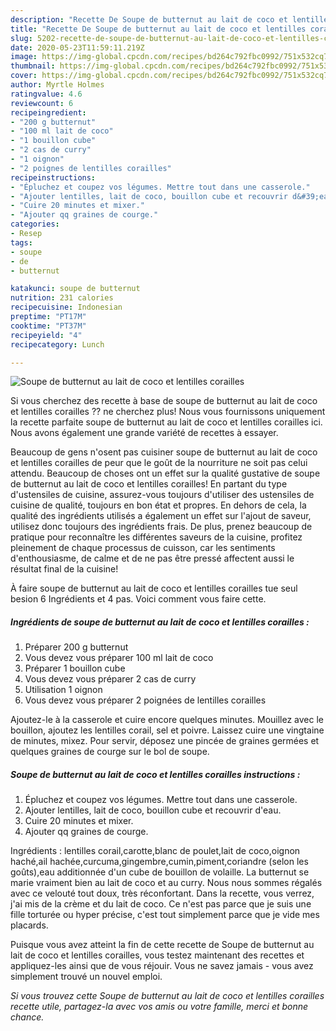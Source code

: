 ```yaml
---
description: "Recette De Soupe de butternut au lait de coco et lentilles corailles"
title: "Recette De Soupe de butternut au lait de coco et lentilles corailles"
slug: 5202-recette-de-soupe-de-butternut-au-lait-de-coco-et-lentilles-corailles
date: 2020-05-23T11:59:11.219Z
image: https://img-global.cpcdn.com/recipes/bd264c792fbc0992/751x532cq70/soupe-de-butternut-au-lait-de-coco-et-lentilles-corailles-photo-principale-de-la-recette.jpg
thumbnail: https://img-global.cpcdn.com/recipes/bd264c792fbc0992/751x532cq70/soupe-de-butternut-au-lait-de-coco-et-lentilles-corailles-photo-principale-de-la-recette.jpg
cover: https://img-global.cpcdn.com/recipes/bd264c792fbc0992/751x532cq70/soupe-de-butternut-au-lait-de-coco-et-lentilles-corailles-photo-principale-de-la-recette.jpg
author: Myrtle Holmes
ratingvalue: 4.6
reviewcount: 6
recipeingredient:
- "200 g butternut"
- "100 ml lait de coco"
- "1 bouillon cube"
- "2 cas de curry"
- "1 oignon"
- "2 poignes de lentilles corailles"
recipeinstructions:
- "Épluchez et coupez vos légumes. Mettre tout dans une casserole."
- "Ajouter lentilles, lait de coco, bouillon cube et recouvrir d&#39;eau."
- "Cuire 20 minutes et mixer."
- "Ajouter qq graines de courge."
categories:
- Resep
tags:
- soupe
- de
- butternut

katakunci: soupe de butternut 
nutrition: 231 calories
recipecuisine: Indonesian
preptime: "PT17M"
cooktime: "PT37M"
recipeyield: "4"
recipecategory: Lunch

---
```



![Soupe de butternut au lait de coco et lentilles corailles](https://img-global.cpcdn.com/recipes/bd264c792fbc0992/751x532cq70/soupe-de-butternut-au-lait-de-coco-et-lentilles-corailles-photo-principale-de-la-recette.jpg)

Si vous cherchez des recette à base de soupe de butternut au lait de coco et lentilles corailles ?? ne cherchez plus! Nous vous fournissons uniquement la recette parfaite soupe de butternut au lait de coco et lentilles corailles ici. Nous avons également une grande variété de recettes à essayer.

Beaucoup de gens n'osent pas cuisiner soupe de butternut au lait de coco et lentilles corailles de peur que le goût de la nourriture ne soit pas celui attendu. Beaucoup de choses ont un effet sur la qualité gustative de soupe de butternut au lait de coco et lentilles corailles! En partant du type d'ustensiles de cuisine, assurez-vous toujours d'utiliser des ustensiles de cuisine de qualité, toujours en bon état et propres. En dehors de cela, la qualité des ingrédients utilisés a également un effet sur l'ajout de saveur, utilisez donc toujours des ingrédients frais. De plus, prenez beaucoup de pratique pour reconnaître les différentes saveurs de la cuisine, profitez pleinement de chaque processus de cuisson, car les sentiments d'enthousiasme, de calme et de ne pas être pressé affectent aussi le résultat final de la cuisine!

<!--inarticleads1-->

À faire soupe de butternut au lait de coco et lentilles corailles tue seul besion 6 Ingrédients et 4 pas. Voici comment vous faire cette.

##### Ingrédients de soupe de butternut au lait de coco et lentilles corailles :

1. Préparer 200 g butternut
1. Vous devez vous préparer 100 ml lait de coco
1. Préparer 1 bouillon cube
1. Vous devez vous préparer 2 cas de curry
1. Utilisation 1 oignon
1. Vous devez vous préparer 2 poignées de lentilles corailles


Ajoutez-le à la casserole et cuire encore quelques minutes. Mouillez avec le bouillon, ajoutez les lentilles corail, sel et poivre. Laissez cuire une vingtaine de minutes, mixez. Pour servir, déposez une pincée de graines germées et quelques graines de courge sur le bol de soupe. 

<!--inarticleads2-->

##### Soupe de butternut au lait de coco et lentilles corailles instructions :

1. Épluchez et coupez vos légumes. Mettre tout dans une casserole.
1. Ajouter lentilles, lait de coco, bouillon cube et recouvrir d&#39;eau.
1. Cuire 20 minutes et mixer.
1. Ajouter qq graines de courge.


Ingrédients : lentilles corail,carotte,blanc de poulet,lait de coco,oignon haché,ail hachée,curcuma,gingembre,cumin,piment,coriandre (selon les goûts),eau additionnée d&#39;un cube de bouillon de volaille. La butternut se marie vraiment bien au lait de coco et au curry. Nous nous sommes régalés avec ce velouté tout doux, très réconfortant. Dans la recette, vous verrez, j&#39;ai mis de la crème et du lait de coco. Ce n&#39;est pas parce que je suis une fille torturée ou hyper précise, c&#39;est tout simplement parce que je vide mes placards. 

<!--inarticleads1-->

<p>
Puisque vous avez atteint la fin de cette recette de Soupe de butternut au lait de coco et lentilles corailles, vous testez maintenant des recettes et appliquez-les ainsi que de vous réjouir. Vous ne savez jamais - vous avez simplement trouvé un nouvel emploi.
</p>

<p>
<i>Si vous trouvez cette Soupe de butternut au lait de coco et lentilles corailles recette utile, partagez-la avec vos amis ou votre famille, merci et bonne chance.</i>
</p>
